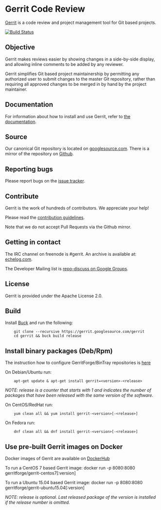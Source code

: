 # Gerrit Code Review

[Gerrit](https://www.gerritcodereview.com) is a code review and project
management tool for Git based projects.

[![Build Status](https://gerrit-ci.gerritforge.com/job/Gerrit-master/badge/icon)](https://gerrit-ci.gerritforge.com/job/Gerrit-master/)

## Objective

Gerrit makes reviews easier by showing changes in a side-by-side display,
and allowing inline comments to be added by any reviewer.

Gerrit simplifies Git based project maintainership by permitting any
authorized user to submit changes to the master Git repository, rather
than requiring all approved changes to be merged in by hand by the project
maintainer.

## Documentation

For information about how to install and use Gerrit, refer to
[the documentation](https://gerrit-review.googlesource.com/Documentation/index.html).

## Source

Our canonical Git repository is located on [googlesource.com](https://gerrit.googlesource.com/gerrit).
There is a mirror of the repository on [Github](https://github.com/gerrit-review/gerrit).

## Reporting bugs

Please report bugs on the [issue tracker](https://bugs.chromium.org/p/gerrit/issues/list).

## Contribute

Gerrit is the work of hundreds of contributors. We appreciate your help!

Please read the [contribution guidelines](https://gerrit.googlesource.com/gerrit/+/master/SUBMITTING_PATCHES).

Note that we do not accept Pull Requests via the Github mirror.

## Getting in contact

The IRC channel on freenode is #gerrit. An archive is available at:
[echelog.com](http://echelog.com/logs/browse/gerrit).

The Developer Mailing list is [repo-discuss on Google Groups](https://groups.google.com/forum/#!forum/repo-discuss).

## License

Gerrit is provided under the Apache License 2.0.

## Build

Install [Buck](http://facebook.github.io/buck/setup/install.html) and run the following:

        git clone --recursive https://gerrit.googlesource.com/gerrit
        cd gerrit && buck build release

## Install binary packages (Deb/Rpm)

The instruction how to configure GerritForge/BinTray repositories is
[here](http://gitenterprise.me/2015/02/27/gerrit-2-10-rpm-and-debian-packages-available)

On Debian/Ubuntu run:

        apt-get update & apt-get install gerrit=<version>-<release>

_NOTE: release is a counter that starts with 1 and indicates the number of packages that have
been released with the same version of the software._

On CentOS/RedHat run:

        yum clean all && yum install gerrit-<version>[-<release>]

On Fedora run:

        dnf clean all && dnf install gerrit-<version>[-<release>]

## Use pre-built Gerrit images on Docker

Docker images of Gerrit are available on [DockerHub](https://hub.docker.com/u/gerritforge/)

To run a CentOS 7 based Gerrit image:
docker run -p 8080:8080 gerritforge/gerrit-centos7[:version]

To run a Ubuntu 15.04 based Gerrit image:
docker run -p 8080:8080 gerritforge/gerrit-ubuntu15.04[:version]

_NOTE: release is optional. Last released package of the version is installed if the release
number is omitted._
